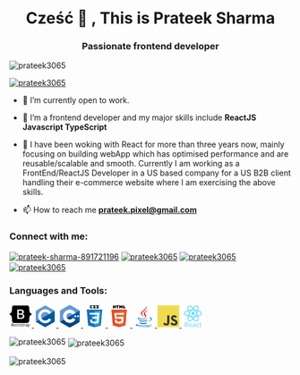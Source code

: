 <script>
  console.log("testing");
</script>
<h1 align="center">Cześć 🏀 , This is Prateek Sharma</h1>
<h3 align="center">Passionate frontend developer</h3>

<p align="left"> <img src="https://komarev.com/ghpvc/?username=prateek3065&label=Profile%20views&color=0e75b6&style=flat" alt="prateek3065" /> </p>

<p align="left"> <a href="https://github.com/ryo-ma/github-profile-trophy"><img src="https://github-profile-trophy.vercel.app/?username=prateek3065" alt="prateek3065" /></a> </p>

- 🔭 I’m currently open to work.

- 🌱 I’m a frontend developer and my major skills include **ReactJS Javascript TypeScript**

- 💬 I have been woking with React for more than three years now, mainly focusing on building webApp which has optimised performance and are reusable/scalable and smooth.
Currently I am working as a FrontEnd/ReactJS Developer in a US based company for a US B2B client handling their e-commerce website where I am exercising the above skills.

- 📫 How to reach me **prateek.pixel@gmail.com**

<h3 align="left">Connect with me:</h3>
<p align="left">
<a href="https://linkedin.com/in/prateek-sharma-891721196" target="blank"><img align="center" src="https://raw.githubusercontent.com/rahuldkjain/github-profile-readme-generator/master/src/images/icons/Social/linked-in-alt.svg" alt="prateek-sharma-891721196" height="30" width="40" /></a>
<a href="https://www.codechef.com/users/prateek3065" target="blank"><img align="center" src="https://cdn.jsdelivr.net/npm/simple-icons@3.1.0/icons/codechef.svg" alt="prateek3065" height="30" width="40" /></a>
<a href="https://www.hackerrank.com/prateek3065" target="blank"><img align="center" src="https://raw.githubusercontent.com/rahuldkjain/github-profile-readme-generator/master/src/images/icons/Social/hackerrank.svg" alt="prateek3065" height="30" width="40" /></a>
<a href="https://www.leetcode.com/prateek3065" target="blank"><img align="center" src="https://raw.githubusercontent.com/rahuldkjain/github-profile-readme-generator/master/src/images/icons/Social/leet-code.svg" alt="prateek3065" height="30" width="40" /></a>
</p>

<h3 align="left">Languages and Tools:</h3>
<p align="left"> <a href="https://getbootstrap.com" target="_blank"> <img src="https://raw.githubusercontent.com/devicons/devicon/master/icons/bootstrap/bootstrap-plain-wordmark.svg" alt="bootstrap" width="40" height="40"/> </a> <a href="https://www.cprogramming.com/" target="_blank"> <img src="https://raw.githubusercontent.com/devicons/devicon/master/icons/c/c-original.svg" alt="c" width="40" height="40"/> </a> <a href="https://www.w3schools.com/cpp/" target="_blank"> <img src="https://raw.githubusercontent.com/devicons/devicon/master/icons/cplusplus/cplusplus-original.svg" alt="cplusplus" width="40" height="40"/> </a> <a href="https://www.w3schools.com/css/" target="_blank"> <img src="https://raw.githubusercontent.com/devicons/devicon/master/icons/css3/css3-original-wordmark.svg" alt="css3" width="40" height="40"/> </a> <a href="https://www.w3.org/html/" target="_blank"> <img src="https://raw.githubusercontent.com/devicons/devicon/master/icons/html5/html5-original-wordmark.svg" alt="html5" width="40" height="40"/> </a> <a href="https://www.java.com" target="_blank"> <img src="https://raw.githubusercontent.com/devicons/devicon/master/icons/java/java-original.svg" alt="java" width="40" height="40"/> </a> <a href="https://developer.mozilla.org/en-US/docs/Web/JavaScript" target="_blank"> <img src="https://raw.githubusercontent.com/devicons/devicon/master/icons/javascript/javascript-original.svg" alt="javascript" width="40" height="40"/> </a> <a href="https://reactjs.org/" target="_blank"> <img src="https://raw.githubusercontent.com/devicons/devicon/master/icons/react/react-original-wordmark.svg" alt="react" width="40" height="40"/> </a> </p>

<p><img align="left" src="https://github-readme-stats.vercel.app/api/top-langs?username=prateek3065&show_icons=true&locale=en&layout=compact" alt="prateek3065" /></p>

<p>&nbsp;<img align="center" src="https://github-readme-stats.vercel.app/api?username=prateek3065&show_icons=true&locale=en" alt="prateek3065" /></p>

<p><img align="center" src="https://github-readme-streak-stats.herokuapp.com/?user=prateek3065&" alt="prateek3065" /></p>
